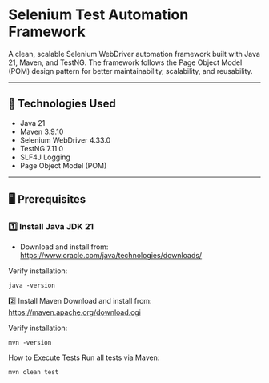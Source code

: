 # Selenium Test Automation Framework

A clean, scalable Selenium WebDriver automation framework built with Java 21, Maven, and TestNG. The framework follows the Page Object Model (POM) design pattern for better maintainability, scalability, and reusability.

---

## 🚀 Technologies Used

- Java 21
- Maven 3.9.10
- Selenium WebDriver 4.33.0
- TestNG 7.11.0
- SLF4J Logging
- Page Object Model (POM)

---

## 🖥 Prerequisites

### 1️⃣ Install Java JDK 21

- Download and install from:  
  https://www.oracle.com/java/technologies/downloads/

Verify installation:

```
java -version
```

2️⃣ Install Maven
Download and install from:
https://maven.apache.org/download.cgi

Verify installation:

```
mvn -version
```
How to Execute Tests
Run all tests via Maven:

```
mvn clean test
```


